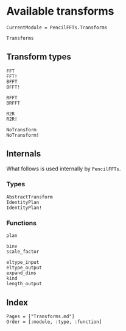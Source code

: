 # Available transforms

```@meta
CurrentModule = PencilFFTs.Transforms
```

```@docs
Transforms
```

## Transform types

```@docs
FFT
FFT!
BFFT
BFFT!

RFFT
BRFFT

R2R
R2R!

NoTransform
NoTransform!
```

## Internals

What follows is used internally by `PencilFFTs`.

### Types

```@docs
AbstractTransform
IdentityPlan
IdentityPlan!
```

### Functions

```@docs
plan

binv
scale_factor

eltype_input
eltype_output
expand_dims
kind
length_output
```

## Index

```@index
Pages = ["Transforms.md"]
Order = [:module, :type, :function]
```
